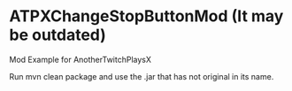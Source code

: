 # ATPXChangeStopButtonMod (It may be outdated)
 Mod Example for AnotherTwitchPlaysX

 Run mvn clean package and use the .jar that has not original in its name.
